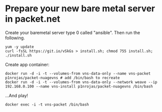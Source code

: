 # Prepare your new bare metal server in packet.net

Create your baremetal server type 0 called "ansible".
Then run the following.

```
yum -y update
curl -fsSL https://git.io/vSkGs > install.sh; chmod 755 install.sh; ./install.sh
```

Create app container:
```
docker run -d -i -t --volumes-from vns-data-only --name vns-packet p1nrojas/packet-nuagevns # add /bin/bash to recreate
docker run -d -i -t --volumes-from vns-data-only --network weave --ip 192.168.0.100 --name vns-install p1nrojas/packet-nuagevns /bin/bash
```
...And play!
```
docker exec -i -t vns-packet /bin/bash
```
